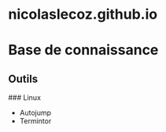 nicolaslecoz.github.io
======================

# Base de connaissance

## Outils

### Linux

- Autojump
- Termintor
